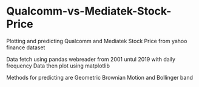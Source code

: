 # Qualcomm-vs-Mediatek-Stock-Price

Plotting and predicting Qualcomm and Mediatek Stock Price from yahoo finance dataset

Data fetch using pandas webreader from 2001 untul 2019 with daily frequency
Data then plot using matplotlib

Methods for predicting are Geometric Brownian Motion and Bollinger band
